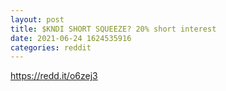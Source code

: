 ```yaml
--- 
layout: post 
title: $KNDI SHORT SQUEEZE? 20% short interest 
date: 2021-06-24 1624535916 
categories: reddit 
--- 
```

https://redd.it/o6zej3
